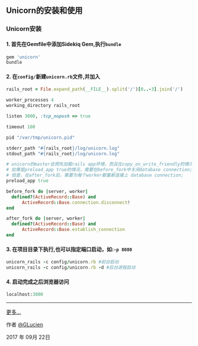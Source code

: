 ## Unicorn的安装和使用

### Unicorn安装

#### 1. 首先在Gemfile中添加Sidekiq Gem,执行`bundle`

```ruby
gem 'unicorn'
bundle
```
#### 2. 在`config/`新建`unicorn.rb`文件,并加入

```ruby
rails_root = File.expand_path(__FILE__).split('/')[0..-3].join('/')

worker_processes 4
working_directory rails_root

listen 3000, :tcp_nopush => true

timeout 180

pid "/var/tmp/unicorn.pid"

stderr_path "#{rails_root}/log/unicorn.log"
stdout_path "#{rails_root}/log/unicorn.log"

# unicorn的master会预先加载rails app环境，而且在copy_on_write_friendly的情况下，每个worker都是从master执行写时复制的（节省资源）。
# 如果是preload_app true的情况，需要在before_fork中关闭database connection;因为master不需要保持这个连接
# 但是，在after_fork后，需要为每个worker都重新连接上 database connection;
preload_app true 

before_fork do |server, worker|
  defined?(ActiveRecord::Base) and
      ActiveRecord::Base.connection.disconnect!
end

after_fork do |server, worker|
  defined?(ActiveRecord::Base) and
      ActiveRecord::Base.establish_connection
end
```
#### 3. 在项目目录下执行,也可以指定端口启动，如:`-p 8080`

```ruby
unicorn_rails -c config/unicorn.rb #前台启动
unicorn_rails -c config/unicorn.rb -d #后台进程启动
```
#### 4. 启动完成之后浏览器访问
```ruby
localhost:3000
```
------
[更多...](https://bogomips.org/unicorn/)

作者 [@GLucien](https://github.com/GLucien)

2017 年 09月 22日
